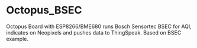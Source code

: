 # Octopus_BSEC
Octopus Board with ESP8266/BME680 runs Bosch Sensortec BSEC for AQI, indicates on Neopixels and pushes data to ThingSpeak. Based on BSEC example.
